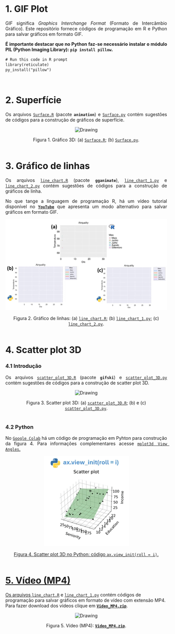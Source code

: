 # 1. GIF Plot

<p align="justify">GIF significa <i>Graphics Interchange Format</i> (Formato de Intercâmbio Gráfico). Este repositório fornece códigos de programação em R e Python para salvar gráficos em formato GIF.</p>

<p align="justify"><b>É importante destacar que no Python faz-se necessário instalar o módulo  PIL (Python Imaging Library): <code>pip install pillow</code>.</b></p>

```{r}
# Run this code in R prompt
library(reticulate)
py_install("pillow")
```

</br>





# 2. Superfície

<p align="justify">Os arquivos <a target='_blank' rel='noopener noreferrer' href='https://github.com/luizleal1974/GIF-Plot/blob/main/Files/Surface.R'><code>Surface.R</code></a> (pacote <code><b>animation</b></code>) e <a target='_blank' rel='noopener noreferrer' href='https://github.com/luizleal1974/GIF-Plot/blob/main/Files/Surface.py'><code>Surface.py</code></a> contém sugestões de códigos para a construção de gráficos de superfície.</p>

<p align="center"><img src="/Files/Surface.gif" alt="Drawing"/></p>

<div align="center">Figura 1. Gráfico 3D: (a) <a target='_blank' rel='noopener noreferrer' href='https://github.com/luizleal1974/GIF-Plot/blob/main/Files/Surface.R'><code>Surface.R</code></a>; (b) <a target='_blank' rel='noopener noreferrer' href='https://github.com/luizleal1974/GIF-Plot/blob/main/Files/Surface.py'><code>Surface.py</code></a>.</div>

</br>





# 3. Gráfico de linhas

<p align="justify">Os arquivos <a target='_blank' rel='noopener noreferrer' href='https://github.com/luizleal1974/GIF-Plot/blob/main/Files/line_chart.R'><code>line_chart.R</code></a> (pacote <code><b>gganimate</b></code>), <a target='_blank' rel='noopener noreferrer' href='https://github.com/luizleal1974/GIF-Plot/blob/main/Files/line_chart_1.py'><code>line_chart_1.py</code></a> e <a target='_blank' rel='noopener noreferrer' href='https://github.com/luizleal1974/GIF-Plot/blob/main/Files/line_chart_2.py'><code>line_chart_2.py</code></a> contém sugestões de códigos para a construção de gráficos de linha.</p>
  
<p align="justify">No que tange a linguagem de programação R, há um vídeo tutorial disponível no <a target='_blank' rel='noopener noreferrer' href='https://www.youtube.com/watch?v=CUZJTCrZiys&list=PL9QQDIVZa2ab9B2rieO41mLV2xFnsA70e&index=3&t=37s'><code><b>YouTube</b></code></a> que apresenta um modo alternativo para salvar gráficos em formato GIF.</p>

<p align="center"><img src="/Files/line_chart.gif" alt="Drawing"/></p>

<div align="center">Figura 2. Gráfico de linhas: (a) <a target='_blank' rel='noopener noreferrer' href='https://github.com/luizleal1974/GIF-Plot/blob/main/Files/line_chart.R'><code>line_chart.R</code></a>; (b) <a target='_blank' rel='noopener noreferrer' href='https://github.com/luizleal1974/GIF-Plot/blob/main/Files/line_chart_1.py'><code>line_chart_1.py</code></a>; (c) <a target='_blank' rel='noopener noreferrer' href='https://github.com/luizleal1974/GIF-Plot/blob/main/Files/line_chart_2.py'><code>line_chart_2.py</code></a>.</div>

</br>




# 4. Scatter plot 3D

### 4.1 Introdução

<p align="justify">Os arquivos <a target='_blank' rel='noopener noreferrer' href='https://github.com/luizleal1974/GIF-Plot/blob/main/Files/scatter_plot_3D.R'><code>scatter_plot_3D.R</code></a> (pacote <code><b>gifski</b></code>) e <a target='_blank' rel='noopener noreferrer' href='https://github.com/luizleal1974/GIF-Plot/blob/main/Files/scatter_plot_3D.py'><code>scatter_plot_3D.py</code></a> contém sugestões de códigos para a construção de scatter plot 3D.</p>

<p align="center"><img src="/Files/scatter_plot_3D.gif" alt="Drawing"/></p>

<div align="center">Figura 3. Scatter plot 3D: (a) <a target='_blank' rel='noopener noreferrer' href='https://github.com/luizleal1974/GIF-Plot/blob/main/Files/scatter_plot_3D.R'><code>scatter_plot_3D.R</code></a>; (b) e (c) <a target='_blank' rel='noopener noreferrer' href='https://github.com/luizleal1974/GIF-Plot/blob/main/Files/scatter_plot_3D.py'><code>scatter_plot_3D.py</code></a>.</div>

</br>

### 4.2 Python

<p align="justify">No <a target='_blank' rel='noopener noreferrer' href='https://colab.research.google.com/drive/1O-b1gdbIZh6J43sdvwWSFowY9KSj2gyu?usp=sharing'><code>Google Colab</code></a> há um código de programação em Pyhton para construção da figura 4. Para informações complementares acesse <a target='_blank' rel='noopener noreferrer' href='https://matplotlib.org/stable/api/toolkits/mplot3d/view_angles.html'><code>mplot3d View Angles</code>.</p>

<p align="center"><img src="/Files/scatter_plot_3D_Python_3.gif" alt="Drawing"/></p>

<div align="center">Figura 4. Scatter plot 3D no Python: código <code>ax.view_init(roll = i)</code>.</div>

</br>




# 5. Vídeo (MP4)

Os arquivos <a target='_blank' rel='noopener noreferrer' href='https://github.com/luizleal1974/GIF-Plot/blob/main/Files/line_chart.R'><code>line_chart.R</code></a> e <a target='_blank' rel='noopener noreferrer' href='https://github.com/luizleal1974/GIF-Plot/blob/main/Files/line_chart_1.py'><code>line_chart_1.py</code></a> contém códigos de programação para salvar gráficos em formato de vídeo com extensão MP4. Para fazer download dos vídeos clique em <a target='_blank' rel='noopener noreferrer' href='https://github.com/luizleal1974/GIF-Plot/blob/main/Files/Video_MP4.zip'><code><b>Video_MP4.zip</b></code></a>.


<p align="center"><img src="/Files/Video_MP4.gif" alt="Drawing"/></p>

<div align="center">Figura 5. Vídeo (MP4): <a target='_blank' rel='noopener noreferrer' href='https://github.com/luizleal1974/GIF-Plot/blob/main/Files/Video_MP4.zip'><code><b>Video_MP4.zip</b></code></a>.</div>

</br>






